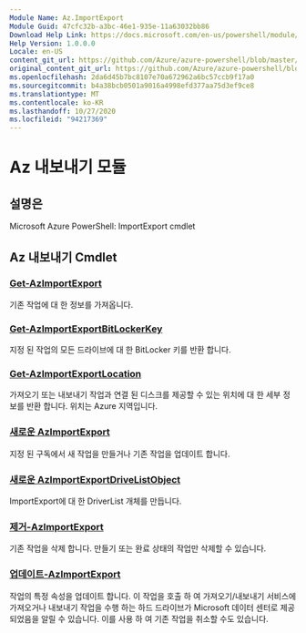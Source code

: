```yaml
---
Module Name: Az.ImportExport
Module Guid: 47cfc32b-a3bc-46e1-935e-11a63032bb86
Download Help Link: https://docs.microsoft.com/en-us/powershell/module/az.importexport
Help Version: 1.0.0.0
Locale: en-US
content_git_url: https://github.com/Azure/azure-powershell/blob/master/src/ImportExport/help/Az.ImportExport.md
original_content_git_url: https://github.com/Azure/azure-powershell/blob/master/src/ImportExport/help/Az.ImportExport.md
ms.openlocfilehash: 2da6d45b7bc8107e70a672962a6bc57ccb9f17a0
ms.sourcegitcommit: b4a38bcb0501a9016a4998efd377aa75d3ef9ce8
ms.translationtype: MT
ms.contentlocale: ko-KR
ms.lasthandoff: 10/27/2020
ms.locfileid: "94217369"
---
```

# Az 내보내기 모듈
## 설명은
Microsoft Azure PowerShell: ImportExport cmdlet

## Az 내보내기 Cmdlet
### [Get-AzImportExport](Get-AzImportExport.md)
기존 작업에 대 한 정보를 가져옵니다.

### [Get-AzImportExportBitLockerKey](Get-AzImportExportBitLockerKey.md)
지정 된 작업의 모든 드라이브에 대 한 BitLocker 키를 반환 합니다.

### [Get-AzImportExportLocation](Get-AzImportExportLocation.md)
가져오기 또는 내보내기 작업과 연결 된 디스크를 제공할 수 있는 위치에 대 한 세부 정보를 반환 합니다.
위치는 Azure 지역입니다.

### [새로운 AzImportExport](New-AzImportExport.md)
지정 된 구독에서 새 작업을 만들거나 기존 작업을 업데이트 합니다.

### [새로운 AzImportExportDriveListObject](New-AzImportExportDriveListObject.md)
ImportExport에 대 한 DriverList 개체를 만듭니다.

### [제거-AzImportExport](Remove-AzImportExport.md)
기존 작업을 삭제 합니다.
만들기 또는 완료 상태의 작업만 삭제할 수 있습니다.

### [업데이트-AzImportExport](Update-AzImportExport.md)
작업의 특정 속성을 업데이트 합니다.
이 작업을 호출 하 여 가져오기/내보내기 서비스에 가져오거나 내보내기 작업을 수행 하는 하드 드라이브가 Microsoft 데이터 센터로 제공 되었음을 알릴 수 있습니다.
이를 사용 하 여 기존 작업을 취소할 수도 있습니다.

